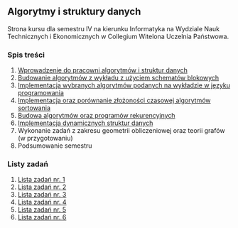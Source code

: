 ## Algorytmy i struktury danych
Strona kursu dla semestru IV na kierunku Informatyka na Wydziale Nauk Technicznych i Ekonomicznych w Collegium Witelona Uczelnia Państwowa.

### Spis treści
1. [Wprowadzenie do pracowni algorytmów i struktur danych](./classes/lab01.md)
1. [Budowanie algorytmów z wykładu z użyciem schematów blokowych](./classes/lab02-4.md)
1. [Implementacja wybranych algorytmów podanych na wykładzie w języku programowania]((./classes/lab02-4.md))
1. [Implementacja oraz porównanie złożoności czasowej algorytmów sortowania](./classes/lab05-7.md)
1. [Budowa algorytmów oraz programów rekurencyjnych](./classes/lab08.md)
1. [Implementacja dynamicznych struktur danych](./classes/lab09-12.md)
1. Wykonanie zadań z zakresu geometrii obliczeniowej oraz teorii grafów (w przygotowaniu)
1. Podsumowanie semestru

### Listy zadań
1. [Lista zadań nr. 1](excercises/list01.md)
2. [Lista zadań nr. 2](excercises/list02.md)
3. [Lista zadań nr. 3](excercises/list03.md)
4. [Lista zadań nr. 4](excercises/list04.md)
5. [Lista zadań nr. 5](excercises/list05.md)
5. [Lista zadań nr. 6](excercises/list06.md)
